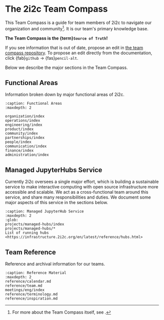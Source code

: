 # The 2i2c Team Compass

This Team Compass is a guide for team members of 2i2c to navigate our organization and community[^team-compass].
It is our team's primary knowledge base.

**The Team Compass is the {term}`Source of Truth`!**

If you see information that is out of date, propose an edit in [the team compass repository](https://github.com/2i2c-org/team-compass).
To propose an edit directly from the documentation, click {fab}`github` -> {fas}`pencil-alt`.

[^team-compass]: For more about the Team Compass itself, see [](operations/team-compass.md).

Below we describe the major sections in the Team Compass.

## Functional Areas

Information broken down by major functional areas of 2i2c.

```{toctree}
:caption: Functional Areas
:maxdepth: 2

organization/index
operations/index
engineering/index
product/index
community/index
partnerships/index
people/index
communication/index
finance/index
administration/index
```

## Managed JupyterHubs Service

Currently 2i2c oversees a single major effort, which is building a sustainable service to make interactive computing with open source infrastructure more accessible and scalable.
We act as a cross-functional team around this service, and share many responsibilities and duties.
We document some major aspects of this service in the sections below.

```{toctree}
:caption: Managed JupyterHub Service
:maxdepth: 2
:glob:
projects/managed-hubs/index
projects/managed-hubs/*
List of running hubs <https://infrastructure.2i2c.org/en/latest/reference/hubs.html>
```

## Team Reference

Reference and archival information for our teams.

```{toctree}
:caption: Reference Material
:maxdepth: 2
reference/calendar.md
reference/team.md
meetings/eng/index
reference/terminology.md
reference/inspiration.md
```
